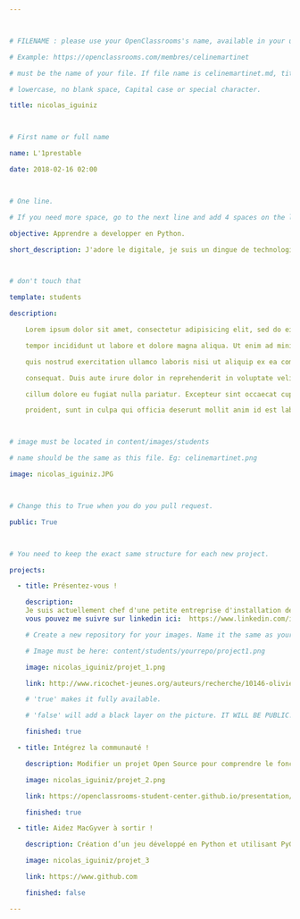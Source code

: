 ```yaml
---



# FILENAME : please use your OpenClassrooms's name, available in your url.

# Example: https://openclassrooms.com/membres/celinemartinet

# must be the name of your file. If file name is celinemartinet.md, title is celinemartinet.

# lowercase, no blank space, Capital case or special character.

title: nicolas_iguiniz



# First name or full name

name: L'1prestable

date: 2018-02-16 02:00



# One line.

# If you need more space, go to the next line and add 4 spaces on the left, as in 'description'.

objective: Apprendre a developper en Python.

short_description: J'adore le digitale, je suis un dingue de technologie. je suis impatien de pouvoir developper en python.



# don't touch that

template: students

description:

    Lorem ipsum dolor sit amet, consectetur adipisicing elit, sed do eiusmod

    tempor incididunt ut labore et dolore magna aliqua. Ut enim ad minim veniam,

    quis nostrud exercitation ullamco laboris nisi ut aliquip ex ea commodo

    consequat. Duis aute irure dolor in reprehenderit in voluptate velit esse

    cillum dolore eu fugiat nulla pariatur. Excepteur sint occaecat cupidatat non

    proident, sunt in culpa qui officia deserunt mollit anim id est laborum.



# image must be located in content/images/students

# name should be the same as this file. Eg: celinemartinet.png

image: nicolas_iguiniz.JPG



# Change this to True when you do you pull request.

public: True



# You need to keep the exact same structure for each new project.

projects:

  - title: Présentez-vous !

    description:
    Je suis actuellement chef d'une petite entreprise d'installation de materiel audiovisuel,
    vous pouvez me suivre sur linkedin ici:  https://www.linkedin.com/in/nicolas-iguiniz-a85385136.

    # Create a new repository for your images. Name it the same as your nickname and profile picture.

    # Image must be here: content/students/yourrepo/project1.png

    image: nicolas_iguiniz/projet_1.png

    link: http://www.ricochet-jeunes.org/auteurs/recherche/10146-olivier-vogel

    # 'true' makes it fully available.

    # 'false' will add a black layer on the picture. IT WILL BE PUBLIC!

    finished: true

  - title: Intégrez la communauté !

    description: Modifier un projet Open Source pour comprendre le fonctionnement de Git, de Github et des pull requests. 

    image: nicolas_iguiniz/projet_2.png

    link: https://openclassrooms-student-center.github.io/presentation/students/ratus.html

    finished: true

  - title: Aidez MacGyver à sortir !

    description: Création d’un jeu développé en Python et utilisant PyGame.

    image: nicolas_iguiniz/projet_3

    link: https://www.github.com

    finished: false

---
```

